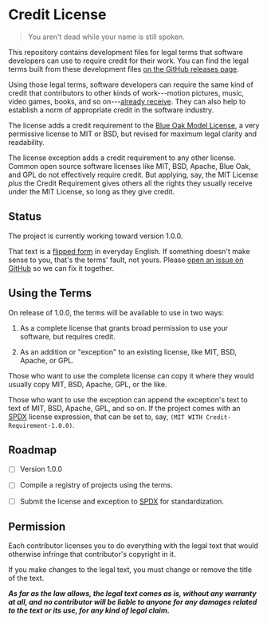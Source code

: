 # Credit License

> You aren't dead while your name is still spoken.

This repository contains development files for legal terms that software developers can use to require credit for their work.  You can find the legal terms built from these development files [on the GitHub releases page](https://github.com/creditstxt/credit-license/releases).

Using those legal terms, software developers can require the same kind of credit that contributors to other kinds of work---motion pictures, music, video games, books, and so on---[already receive](./conventions.md).  They can also help to establish a norm of appropriate credit in the software industry.

The license adds a credit requirement to the [Blue Oak Model License](https://blueoakcouncil.org/license/1.0.0), a very permissive license to MIT or BSD, but revised for maximum legal clarity and readability.

The license exception adds a credit requirement to any other license.  Common open source software licenses like MIT, BSD, Apache, Blue Oak, and GPL do not effectively require credit.  But applying, say, the MIT License _plus_ the Credit Requirement gives others all the rights they usually receive under the MIT License, so long as they give credit.

## Status

The project is currently working toward version 1.0.0.

That text is a [flipped form](https://flippedform.com/) in everyday English.  If something doesn't make sense to you, that's the terms' fault, not yours.  Please [open an issue on GitHub](https://github.com/creditstxt/credit-license/issues/new) so we can fix it together.

## Using the Terms

On release of 1.0.0, the terms will be available to use in two ways:

1.  As a complete license that grants broad permission to use your software, but requires credit.

2.  As an addition or "exception" to an existing license, like MIT, BSD, Apache, or GPL.

Those who want to use the complete license can copy it where they would usually copy MIT, BSD, Apache, GPL, or the like.

Those who want to use the exception can append the exception's text to text of MIT, BSD, Apache, GPL, and so on.  If the project comes with an [SPDX](https://spdx.org) license expression, that can be set to, say, `(MIT WITH Credit-Requirement-1.0.0)`.

## Roadmap

- [ ] Version 1.0.0

- [ ] Compile a registry of projects using the terms.

- [ ] Submit the license and exception to [SPDX](https://spdx.org) for standardization.

## Permission

Each contributor licenses you to do everything with the legal text that would otherwise infringe that contributor's copyright in it.

If you make changes to the legal text, you must change or remove the title of the text.

***As far as the law allows, the legal text comes as is, without any warranty at all, and no contributor will be liable to anyone for any damages related to the text or its use, for any kind of legal claim.***
